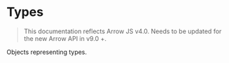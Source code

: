 # Types

> This documentation reflects Arrow JS v4.0. Needs to be updated for the new Arrow API in v9.0 +.

Objects representing types.
